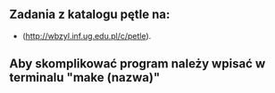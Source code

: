 ## Zadania z katalogu pętle na:

* (http://wbzyl.inf.ug.edu.pl/c/petle).

## Aby skomplikować program należy wpisać w terminalu "make (nazwa)"

